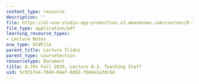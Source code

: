```yaml
---
content_type: resource
description: ''
file: https://ol-ocw-studio-app-production.s3.amazonaws.com/courses/8-701-introduction-to-nuclear-and-particle-physics-fall-2020/5c9317e4704966ef8d82f0d4a1a3dc6d_MIT8_701f20_lec0.3.pdf
file_type: application/pdf
learning_resource_types:
- Lecture Notes
ocw_type: OCWFile
parent_title: Lecture Slides
parent_type: CourseSection
resourcetype: Document
title: 8.701 Fall 2020, Lecture 0.3. Teaching Staff
uid: 5c9317e4-7049-66ef-8d82-f0d4a1a3dc6d
---
```

